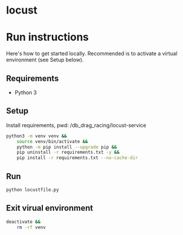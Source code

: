 # locust

# Run instructions

Here's how to get started locally. Recommended is to activate a virtual environment (see Setup below).

## Requirements

- Python 3

## Setup

Install requirements, pwd: /db_drag_racing/locust-service

```bash
python3 -m venv venv &&
    source venv/bin/activate &&
    python -m pip install --upgrade pip &&
    pip uninstall -r requirements.txt -y &&
    pip install -r requirements.txt --no-cache-dir
```

## Run

```bash
python locustfile.py
```

## Exit virual environment

```bash
deactivate &&
    rm -rf venv
```

